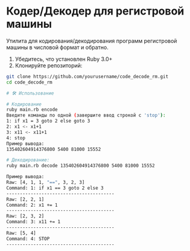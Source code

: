 # Кодер/Декодер для регистровой машины

Утилита для кодирования/декодирования программ регистровой машины в числовой формат и обратно.

1. Убедитесь, что установлен Ruby 3.0+
2. Клонируйте репозиторий:
```bash
git clone https://github.com/yourusername/code_decode_rm.git
cd code_decode_rm

# 🛠 Использование

# Кодирование
ruby main.rb encode
Введите команды по одной (завершите ввод строкой с 'stop'):
1: if x1 = 3 goto 2 else goto 3
2: x1 <- x1+1
3: x11 <- x11+1
4: stop
Пример вывода:
135402604914376800 5400 81000 15552

# Декодирование:
ruby main.rb decode 135402604914376800 5400 81000 15552

Пример вывода:
Raw: [4, 1, 1, "==", 3, 2, 3]
Command: 1: if x1 == 3 goto 2 else 3
----------------------------------------
Raw: [2, 2, 1]
Command: 2: x1 += 1
----------------------------------------
Raw: [2, 3, 2]
Command: 3: x11 += 1
----------------------------------------
Raw: [5, 4]
Command: 4: STOP
----------------------------------------
